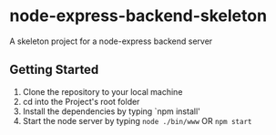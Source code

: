 # node-express-backend-skeleton
A skeleton project for a node-express backend server

## Getting Started
1) Clone the repository to your local machine
2) cd into the Project's root folder
3) Install the dependencies by typing `npm install'
4) Start the node server by typing `node ./bin/www` OR `npm start`
